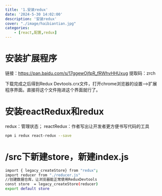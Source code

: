 ```yaml
---
title: '1.安装redux'
date: '2024-5-30 14:02:00'
description: '安装redux'
cover: "./image/haibiantian.jpg"
categories:               
    - [react,配置,redux]
---
```

# 安装扩展程序
链接：https://pan.baidu.com/s/17ggewOjfpR_fRWhvHHUxug
提取码：zrch

下载完成之后得到Redux Devtools.crx文件，打开chrome浏览器的设置-->扩展程序界面。直接将这个文件拖进这个界面就行了。

# 安装reactRedux和redux
redux：管理状态；
reactRedux：作者写出让开发者更方便书写代码的工具
```bash
npm i redux react-redux --save
```
# /src下新建store，新建index.js
```bash
import { legacy_createStore} from "redux";
import reducer from "./reducer.js"
//创建数据仓库，让浏览器能正常使用ReduxDevtools
const store  = legacy_createStore(reducer)
export default store

```
